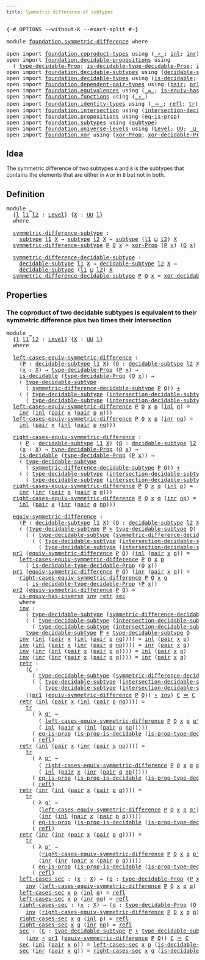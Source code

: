 ```yaml
---
title: Symmetric difference of subtypes
---
```


<pre class="Agda"><a id="58" class="Symbol">{-#</a> <a id="62" class="Keyword">OPTIONS</a> <a id="70" class="Pragma">--without-K</a> <a id="82" class="Pragma">--exact-split</a> <a id="96" class="Symbol">#-}</a>

<a id="101" class="Keyword">module</a> <a id="108" href="foundation.symmetric-difference.html" class="Module">foundation.symmetric-difference</a> <a id="140" class="Keyword">where</a>

<a id="147" class="Keyword">open</a> <a id="152" class="Keyword">import</a> <a id="159" href="foundation.coproduct-types.html" class="Module">foundation.coproduct-types</a> <a id="186" class="Keyword">using</a> <a id="192" class="Symbol">(</a><a id="193" href="foundation.coproduct-types.html#1182" class="Datatype Operator">_+_</a><a id="196" class="Symbol">;</a> <a id="198" href="foundation.coproduct-types.html#1250" class="InductiveConstructor">inl</a><a id="201" class="Symbol">;</a> <a id="203" href="foundation.coproduct-types.html#1268" class="InductiveConstructor">inr</a><a id="206" class="Symbol">)</a>
<a id="208" class="Keyword">open</a> <a id="213" class="Keyword">import</a> <a id="220" href="foundation.decidable-propositions.html" class="Module">foundation.decidable-propositions</a> <a id="254" class="Keyword">using</a>
  <a id="262" class="Symbol">(</a> <a id="264" href="foundation-core.decidable-propositions.html#872" class="Function">type-decidable-Prop</a><a id="283" class="Symbol">;</a> <a id="285" href="foundation-core.decidable-propositions.html#1102" class="Function">is-decidable-type-decidable-Prop</a><a id="317" class="Symbol">;</a> <a id="319" href="foundation-core.decidable-propositions.html#969" class="Function">is-prop-type-decidable-Prop</a><a id="346" class="Symbol">)</a>
<a id="348" class="Keyword">open</a> <a id="353" class="Keyword">import</a> <a id="360" href="foundation.decidable-subtypes.html" class="Module">foundation.decidable-subtypes</a> <a id="390" class="Keyword">using</a> <a id="396" class="Symbol">(</a><a id="397" href="foundation.decidable-subtypes.html#1803" class="Function">decidable-subtype</a><a id="414" class="Symbol">;</a> <a id="416" href="foundation.decidable-subtypes.html#2791" class="Function">type-decidable-subtype</a><a id="438" class="Symbol">)</a>
<a id="440" class="Keyword">open</a> <a id="445" class="Keyword">import</a> <a id="452" href="foundation.decidable-types.html" class="Module">foundation.decidable-types</a> <a id="479" class="Keyword">using</a> <a id="485" class="Symbol">(</a><a id="486" href="foundation.decidable-types.html#1915" class="Function">is-decidable</a><a id="498" class="Symbol">;</a> <a id="500" href="foundation.decidable-types.html#7642" class="Function">is-prop-is-decidable</a><a id="520" class="Symbol">)</a>
<a id="522" class="Keyword">open</a> <a id="527" class="Keyword">import</a> <a id="534" href="foundation.dependent-pair-types.html" class="Module">foundation.dependent-pair-types</a> <a id="566" class="Keyword">using</a> <a id="572" class="Symbol">(</a><a id="573" href="foundation-core.dependent-pair-types.html#588" class="InductiveConstructor">pair</a><a id="577" class="Symbol">;</a> <a id="579" href="foundation-core.dependent-pair-types.html#605" class="Field">pr1</a><a id="582" class="Symbol">;</a> <a id="584" href="foundation-core.dependent-pair-types.html#617" class="Field">pr2</a><a id="587" class="Symbol">)</a>
<a id="589" class="Keyword">open</a> <a id="594" class="Keyword">import</a> <a id="601" href="foundation.equivalences.html" class="Module">foundation.equivalences</a> <a id="625" class="Keyword">using</a> <a id="631" class="Symbol">(</a><a id="632" href="foundation-core.equivalences.html#1621" class="Function Operator">_≃_</a><a id="635" class="Symbol">;</a> <a id="637" href="foundation-core.equivalences.html#3013" class="Function">is-equiv-has-inverse</a><a id="657" class="Symbol">)</a>
<a id="659" class="Keyword">open</a> <a id="664" class="Keyword">import</a> <a id="671" href="foundation.functions.html" class="Module">foundation.functions</a> <a id="692" class="Keyword">using</a> <a id="698" class="Symbol">(</a><a id="699" href="foundation-core.functions.html#420" class="Function Operator">_∘_</a><a id="702" class="Symbol">)</a>
<a id="704" class="Keyword">open</a> <a id="709" class="Keyword">import</a> <a id="716" href="foundation.identity-types.html" class="Module">foundation.identity-types</a> <a id="742" class="Keyword">using</a> <a id="748" class="Symbol">(</a><a id="749" href="foundation-core.identity-types.html#1865" class="Function Operator">_＝_</a><a id="752" class="Symbol">;</a> <a id="754" href="foundation-core.identity-types.html#1820" class="InductiveConstructor">refl</a><a id="758" class="Symbol">;</a> <a id="760" href="foundation-core.identity-types.html#5702" class="Function">tr</a><a id="762" class="Symbol">)</a>
<a id="764" class="Keyword">open</a> <a id="769" class="Keyword">import</a> <a id="776" href="foundation.intersection.html" class="Module">foundation.intersection</a> <a id="800" class="Keyword">using</a> <a id="806" class="Symbol">(</a><a id="807" href="foundation.intersection.html#954" class="Function">intersection-decidable-subtype</a><a id="837" class="Symbol">)</a>
<a id="839" class="Keyword">open</a> <a id="844" class="Keyword">import</a> <a id="851" href="foundation.propositions.html" class="Module">foundation.propositions</a> <a id="875" class="Keyword">using</a> <a id="881" class="Symbol">(</a><a id="882" href="foundation-core.propositions.html#2719" class="Function">eq-is-prop</a><a id="892" class="Symbol">)</a>
<a id="894" class="Keyword">open</a> <a id="899" class="Keyword">import</a> <a id="906" href="foundation.subtypes.html" class="Module">foundation.subtypes</a> <a id="926" class="Keyword">using</a> <a id="932" class="Symbol">(</a><a id="933" href="foundation-core.subtypes.html#2265" class="Function">subtype</a><a id="940" class="Symbol">)</a>
<a id="942" class="Keyword">open</a> <a id="947" class="Keyword">import</a> <a id="954" href="foundation.universe-levels.html" class="Module">foundation.universe-levels</a> <a id="981" class="Keyword">using</a> <a id="987" class="Symbol">(</a><a id="988" href="Agda.Primitive.html#597" class="Postulate">Level</a><a id="993" class="Symbol">;</a> <a id="995" href="foundation-core.universe-levels.html#235" class="Primitive">UU</a><a id="997" class="Symbol">;</a> <a id="999" href="Agda.Primitive.html#810" class="Primitive Operator">_⊔_</a><a id="1002" class="Symbol">)</a>
<a id="1004" class="Keyword">open</a> <a id="1009" class="Keyword">import</a> <a id="1016" href="foundation.xor.html" class="Module">foundation.xor</a> <a id="1031" class="Keyword">using</a> <a id="1037" class="Symbol">(</a><a id="1038" href="foundation.xor.html#3352" class="Function">xor-Prop</a><a id="1046" class="Symbol">;</a> <a id="1048" href="foundation.xor.html#12478" class="Function">xor-decidable-Prop</a><a id="1066" class="Symbol">)</a>
</pre>
## Idea

The symmetric difference of two subtypes `A` and `B` is the subtypes that contains the elements that are either in `A` or in `B` but not in both.

## Definition

<pre class="Agda"><a id="1252" class="Keyword">module</a> <a id="1259" href="foundation.symmetric-difference.html#1259" class="Module">_</a>
  <a id="1263" class="Symbol">{</a><a id="1264" href="foundation.symmetric-difference.html#1264" class="Bound">l</a> <a id="1266" href="foundation.symmetric-difference.html#1266" class="Bound">l1</a> <a id="1269" href="foundation.symmetric-difference.html#1269" class="Bound">l2</a> <a id="1272" class="Symbol">:</a> <a id="1274" href="Agda.Primitive.html#597" class="Postulate">Level</a><a id="1279" class="Symbol">}</a> <a id="1281" class="Symbol">{</a><a id="1282" href="foundation.symmetric-difference.html#1282" class="Bound">X</a> <a id="1284" class="Symbol">:</a> <a id="1286" href="foundation-core.universe-levels.html#235" class="Primitive">UU</a> <a id="1289" href="foundation.symmetric-difference.html#1264" class="Bound">l</a><a id="1290" class="Symbol">}</a>
  <a id="1294" class="Keyword">where</a>

  <a id="1303" href="foundation.symmetric-difference.html#1303" class="Function">symmetric-difference-subtype</a> <a id="1332" class="Symbol">:</a>
    <a id="1338" href="foundation-core.subtypes.html#2265" class="Function">subtype</a> <a id="1346" href="foundation.symmetric-difference.html#1266" class="Bound">l1</a> <a id="1349" href="foundation.symmetric-difference.html#1282" class="Bound">X</a> <a id="1351" class="Symbol">→</a> <a id="1353" href="foundation-core.subtypes.html#2265" class="Function">subtype</a> <a id="1361" href="foundation.symmetric-difference.html#1269" class="Bound">l2</a> <a id="1364" href="foundation.symmetric-difference.html#1282" class="Bound">X</a> <a id="1366" class="Symbol">→</a> <a id="1368" href="foundation-core.subtypes.html#2265" class="Function">subtype</a> <a id="1376" class="Symbol">(</a><a id="1377" href="foundation.symmetric-difference.html#1266" class="Bound">l1</a> <a id="1380" href="Agda.Primitive.html#810" class="Primitive Operator">⊔</a> <a id="1382" href="foundation.symmetric-difference.html#1269" class="Bound">l2</a><a id="1384" class="Symbol">)</a> <a id="1386" href="foundation.symmetric-difference.html#1282" class="Bound">X</a>
  <a id="1390" href="foundation.symmetric-difference.html#1303" class="Function">symmetric-difference-subtype</a> <a id="1419" href="foundation.symmetric-difference.html#1419" class="Bound">P</a> <a id="1421" href="foundation.symmetric-difference.html#1421" class="Bound">Q</a> <a id="1423" href="foundation.symmetric-difference.html#1423" class="Bound">x</a> <a id="1425" class="Symbol">=</a> <a id="1427" href="foundation.xor.html#3352" class="Function">xor-Prop</a> <a id="1436" class="Symbol">(</a><a id="1437" href="foundation.symmetric-difference.html#1419" class="Bound">P</a> <a id="1439" href="foundation.symmetric-difference.html#1423" class="Bound">x</a><a id="1440" class="Symbol">)</a> <a id="1442" class="Symbol">(</a><a id="1443" href="foundation.symmetric-difference.html#1421" class="Bound">Q</a> <a id="1445" href="foundation.symmetric-difference.html#1423" class="Bound">x</a><a id="1446" class="Symbol">)</a>

  <a id="1451" href="foundation.symmetric-difference.html#1451" class="Function">symmetric-difference-decidable-subtype</a> <a id="1490" class="Symbol">:</a>
    <a id="1496" href="foundation.decidable-subtypes.html#1803" class="Function">decidable-subtype</a> <a id="1514" href="foundation.symmetric-difference.html#1266" class="Bound">l1</a> <a id="1517" href="foundation.symmetric-difference.html#1282" class="Bound">X</a> <a id="1519" class="Symbol">→</a> <a id="1521" href="foundation.decidable-subtypes.html#1803" class="Function">decidable-subtype</a> <a id="1539" href="foundation.symmetric-difference.html#1269" class="Bound">l2</a> <a id="1542" href="foundation.symmetric-difference.html#1282" class="Bound">X</a> <a id="1544" class="Symbol">→</a>
    <a id="1550" href="foundation.decidable-subtypes.html#1803" class="Function">decidable-subtype</a> <a id="1568" class="Symbol">(</a><a id="1569" href="foundation.symmetric-difference.html#1266" class="Bound">l1</a> <a id="1572" href="Agda.Primitive.html#810" class="Primitive Operator">⊔</a> <a id="1574" href="foundation.symmetric-difference.html#1269" class="Bound">l2</a><a id="1576" class="Symbol">)</a> <a id="1578" href="foundation.symmetric-difference.html#1282" class="Bound">X</a>
  <a id="1582" href="foundation.symmetric-difference.html#1451" class="Function">symmetric-difference-decidable-subtype</a> <a id="1621" href="foundation.symmetric-difference.html#1621" class="Bound">P</a> <a id="1623" href="foundation.symmetric-difference.html#1623" class="Bound">Q</a> <a id="1625" href="foundation.symmetric-difference.html#1625" class="Bound">x</a> <a id="1627" class="Symbol">=</a> <a id="1629" href="foundation.xor.html#12478" class="Function">xor-decidable-Prop</a> <a id="1648" class="Symbol">(</a><a id="1649" href="foundation.symmetric-difference.html#1621" class="Bound">P</a> <a id="1651" href="foundation.symmetric-difference.html#1625" class="Bound">x</a><a id="1652" class="Symbol">)</a> <a id="1654" class="Symbol">(</a><a id="1655" href="foundation.symmetric-difference.html#1623" class="Bound">Q</a> <a id="1657" href="foundation.symmetric-difference.html#1625" class="Bound">x</a><a id="1658" class="Symbol">)</a>
</pre>
## Properties

### The coproduct of two decidable subtypes is equivalent to their symmetric difference plus two times their intersection

<pre class="Agda"><a id="1807" class="Keyword">module</a> <a id="1814" href="foundation.symmetric-difference.html#1814" class="Module">_</a>
  <a id="1818" class="Symbol">{</a><a id="1819" href="foundation.symmetric-difference.html#1819" class="Bound">l</a> <a id="1821" href="foundation.symmetric-difference.html#1821" class="Bound">l1</a> <a id="1824" href="foundation.symmetric-difference.html#1824" class="Bound">l2</a> <a id="1827" class="Symbol">:</a> <a id="1829" href="Agda.Primitive.html#597" class="Postulate">Level</a><a id="1834" class="Symbol">}</a> <a id="1836" class="Symbol">{</a><a id="1837" href="foundation.symmetric-difference.html#1837" class="Bound">X</a> <a id="1839" class="Symbol">:</a> <a id="1841" href="foundation-core.universe-levels.html#235" class="Primitive">UU</a> <a id="1844" href="foundation.symmetric-difference.html#1819" class="Bound">l</a><a id="1845" class="Symbol">}</a>
  <a id="1849" class="Keyword">where</a>

  <a id="1858" href="foundation.symmetric-difference.html#1858" class="Function">left-cases-equiv-symmetric-difference</a> <a id="1896" class="Symbol">:</a>
    <a id="1902" class="Symbol">(</a><a id="1903" href="foundation.symmetric-difference.html#1903" class="Bound">P</a> <a id="1905" class="Symbol">:</a> <a id="1907" href="foundation.decidable-subtypes.html#1803" class="Function">decidable-subtype</a> <a id="1925" href="foundation.symmetric-difference.html#1821" class="Bound">l1</a> <a id="1928" href="foundation.symmetric-difference.html#1837" class="Bound">X</a><a id="1929" class="Symbol">)</a> <a id="1931" class="Symbol">(</a><a id="1932" href="foundation.symmetric-difference.html#1932" class="Bound">Q</a> <a id="1934" class="Symbol">:</a> <a id="1936" href="foundation.decidable-subtypes.html#1803" class="Function">decidable-subtype</a> <a id="1954" href="foundation.symmetric-difference.html#1824" class="Bound">l2</a> <a id="1957" href="foundation.symmetric-difference.html#1837" class="Bound">X</a><a id="1958" class="Symbol">)</a> <a id="1960" class="Symbol">→</a>
    <a id="1966" class="Symbol">(</a><a id="1967" href="foundation.symmetric-difference.html#1967" class="Bound">x</a> <a id="1969" class="Symbol">:</a> <a id="1971" href="foundation.symmetric-difference.html#1837" class="Bound">X</a><a id="1972" class="Symbol">)</a> <a id="1974" class="Symbol">→</a> <a id="1976" href="foundation-core.decidable-propositions.html#872" class="Function">type-decidable-Prop</a> <a id="1996" class="Symbol">(</a><a id="1997" href="foundation.symmetric-difference.html#1903" class="Bound">P</a> <a id="1999" href="foundation.symmetric-difference.html#1967" class="Bound">x</a><a id="2000" class="Symbol">)</a> <a id="2002" class="Symbol">→</a>
    <a id="2008" href="foundation.decidable-types.html#1915" class="Function">is-decidable</a> <a id="2021" class="Symbol">(</a><a id="2022" href="foundation-core.decidable-propositions.html#872" class="Function">type-decidable-Prop</a> <a id="2042" class="Symbol">(</a><a id="2043" href="foundation.symmetric-difference.html#1932" class="Bound">Q</a> <a id="2045" href="foundation.symmetric-difference.html#1967" class="Bound">x</a><a id="2046" class="Symbol">))</a> <a id="2049" class="Symbol">→</a>
    <a id="2055" class="Symbol">(</a> <a id="2057" href="foundation.decidable-subtypes.html#2791" class="Function">type-decidable-subtype</a>
      <a id="2086" class="Symbol">(</a> <a id="2088" href="foundation.symmetric-difference.html#1451" class="Function">symmetric-difference-decidable-subtype</a> <a id="2127" href="foundation.symmetric-difference.html#1903" class="Bound">P</a> <a id="2129" href="foundation.symmetric-difference.html#1932" class="Bound">Q</a><a id="2130" class="Symbol">))</a> <a id="2133" href="foundation.coproduct-types.html#1182" class="Datatype Operator">+</a>
    <a id="2139" class="Symbol">(</a> <a id="2141" class="Symbol">(</a> <a id="2143" href="foundation.decidable-subtypes.html#2791" class="Function">type-decidable-subtype</a> <a id="2166" class="Symbol">(</a><a id="2167" href="foundation.intersection.html#954" class="Function">intersection-decidable-subtype</a> <a id="2198" href="foundation.symmetric-difference.html#1903" class="Bound">P</a> <a id="2200" href="foundation.symmetric-difference.html#1932" class="Bound">Q</a><a id="2201" class="Symbol">))</a> <a id="2204" href="foundation.coproduct-types.html#1182" class="Datatype Operator">+</a>
      <a id="2212" class="Symbol">(</a> <a id="2214" href="foundation.decidable-subtypes.html#2791" class="Function">type-decidable-subtype</a> <a id="2237" class="Symbol">(</a><a id="2238" href="foundation.intersection.html#954" class="Function">intersection-decidable-subtype</a> <a id="2269" href="foundation.symmetric-difference.html#1903" class="Bound">P</a> <a id="2271" href="foundation.symmetric-difference.html#1932" class="Bound">Q</a><a id="2272" class="Symbol">)))</a>
  <a id="2278" href="foundation.symmetric-difference.html#1858" class="Function">left-cases-equiv-symmetric-difference</a> <a id="2316" href="foundation.symmetric-difference.html#2316" class="Bound">P</a> <a id="2318" href="foundation.symmetric-difference.html#2318" class="Bound">Q</a> <a id="2320" href="foundation.symmetric-difference.html#2320" class="Bound">x</a> <a id="2322" href="foundation.symmetric-difference.html#2322" class="Bound">p</a> <a id="2324" class="Symbol">(</a><a id="2325" href="foundation.coproduct-types.html#1250" class="InductiveConstructor">inl</a> <a id="2329" href="foundation.symmetric-difference.html#2329" class="Bound">q</a><a id="2330" class="Symbol">)</a> <a id="2332" class="Symbol">=</a> 
    <a id="2339" href="foundation.coproduct-types.html#1268" class="InductiveConstructor">inr</a> <a id="2343" class="Symbol">(</a><a id="2344" href="foundation.coproduct-types.html#1250" class="InductiveConstructor">inl</a> <a id="2348" class="Symbol">(</a><a id="2349" href="foundation-core.dependent-pair-types.html#588" class="InductiveConstructor">pair</a> <a id="2354" href="foundation.symmetric-difference.html#2320" class="Bound">x</a> <a id="2356" class="Symbol">(</a><a id="2357" href="foundation-core.dependent-pair-types.html#588" class="InductiveConstructor">pair</a> <a id="2362" href="foundation.symmetric-difference.html#2322" class="Bound">p</a> <a id="2364" href="foundation.symmetric-difference.html#2329" class="Bound">q</a><a id="2365" class="Symbol">)))</a>
  <a id="2371" href="foundation.symmetric-difference.html#1858" class="Function">left-cases-equiv-symmetric-difference</a> <a id="2409" href="foundation.symmetric-difference.html#2409" class="Bound">P</a> <a id="2411" href="foundation.symmetric-difference.html#2411" class="Bound">Q</a> <a id="2413" href="foundation.symmetric-difference.html#2413" class="Bound">x</a> <a id="2415" href="foundation.symmetric-difference.html#2415" class="Bound">p</a> <a id="2417" class="Symbol">(</a><a id="2418" href="foundation.coproduct-types.html#1268" class="InductiveConstructor">inr</a> <a id="2422" href="foundation.symmetric-difference.html#2422" class="Bound">nq</a><a id="2424" class="Symbol">)</a> <a id="2426" class="Symbol">=</a>
    <a id="2432" href="foundation.coproduct-types.html#1250" class="InductiveConstructor">inl</a> <a id="2436" class="Symbol">(</a><a id="2437" href="foundation-core.dependent-pair-types.html#588" class="InductiveConstructor">pair</a> <a id="2442" href="foundation.symmetric-difference.html#2413" class="Bound">x</a> <a id="2444" class="Symbol">(</a><a id="2445" href="foundation.coproduct-types.html#1250" class="InductiveConstructor">inl</a> <a id="2449" class="Symbol">(</a><a id="2450" href="foundation-core.dependent-pair-types.html#588" class="InductiveConstructor">pair</a> <a id="2455" href="foundation.symmetric-difference.html#2415" class="Bound">p</a> <a id="2457" href="foundation.symmetric-difference.html#2422" class="Bound">nq</a><a id="2459" class="Symbol">)))</a>

  <a id="2466" href="foundation.symmetric-difference.html#2466" class="Function">right-cases-equiv-symmetric-difference</a> <a id="2505" class="Symbol">:</a>
    <a id="2511" class="Symbol">(</a> <a id="2513" href="foundation.symmetric-difference.html#2513" class="Bound">P</a> <a id="2515" class="Symbol">:</a> <a id="2517" href="foundation.decidable-subtypes.html#1803" class="Function">decidable-subtype</a> <a id="2535" href="foundation.symmetric-difference.html#1821" class="Bound">l1</a> <a id="2538" href="foundation.symmetric-difference.html#1837" class="Bound">X</a><a id="2539" class="Symbol">)</a> <a id="2541" class="Symbol">(</a><a id="2542" href="foundation.symmetric-difference.html#2542" class="Bound">Q</a> <a id="2544" class="Symbol">:</a> <a id="2546" href="foundation.decidable-subtypes.html#1803" class="Function">decidable-subtype</a> <a id="2564" href="foundation.symmetric-difference.html#1824" class="Bound">l2</a> <a id="2567" href="foundation.symmetric-difference.html#1837" class="Bound">X</a><a id="2568" class="Symbol">)</a> <a id="2570" class="Symbol">→</a>
    <a id="2576" class="Symbol">(</a><a id="2577" href="foundation.symmetric-difference.html#2577" class="Bound">x</a> <a id="2579" class="Symbol">:</a> <a id="2581" href="foundation.symmetric-difference.html#1837" class="Bound">X</a><a id="2582" class="Symbol">)</a> <a id="2584" class="Symbol">→</a> <a id="2586" href="foundation-core.decidable-propositions.html#872" class="Function">type-decidable-Prop</a> <a id="2606" class="Symbol">(</a><a id="2607" href="foundation.symmetric-difference.html#2542" class="Bound">Q</a> <a id="2609" href="foundation.symmetric-difference.html#2577" class="Bound">x</a><a id="2610" class="Symbol">)</a> <a id="2612" class="Symbol">→</a>
    <a id="2618" href="foundation.decidable-types.html#1915" class="Function">is-decidable</a> <a id="2631" class="Symbol">(</a><a id="2632" href="foundation-core.decidable-propositions.html#872" class="Function">type-decidable-Prop</a> <a id="2652" class="Symbol">(</a><a id="2653" href="foundation.symmetric-difference.html#2513" class="Bound">P</a> <a id="2655" href="foundation.symmetric-difference.html#2577" class="Bound">x</a><a id="2656" class="Symbol">))</a> <a id="2659" class="Symbol">→</a>
    <a id="2665" class="Symbol">(</a> <a id="2667" href="foundation.decidable-subtypes.html#2791" class="Function">type-decidable-subtype</a>
      <a id="2696" class="Symbol">(</a> <a id="2698" href="foundation.symmetric-difference.html#1451" class="Function">symmetric-difference-decidable-subtype</a> <a id="2737" href="foundation.symmetric-difference.html#2513" class="Bound">P</a> <a id="2739" href="foundation.symmetric-difference.html#2542" class="Bound">Q</a><a id="2740" class="Symbol">))</a> <a id="2743" href="foundation.coproduct-types.html#1182" class="Datatype Operator">+</a>
    <a id="2749" class="Symbol">(</a> <a id="2751" class="Symbol">(</a> <a id="2753" href="foundation.decidable-subtypes.html#2791" class="Function">type-decidable-subtype</a> <a id="2776" class="Symbol">(</a><a id="2777" href="foundation.intersection.html#954" class="Function">intersection-decidable-subtype</a> <a id="2808" href="foundation.symmetric-difference.html#2513" class="Bound">P</a> <a id="2810" href="foundation.symmetric-difference.html#2542" class="Bound">Q</a><a id="2811" class="Symbol">))</a> <a id="2814" href="foundation.coproduct-types.html#1182" class="Datatype Operator">+</a>
      <a id="2822" class="Symbol">(</a> <a id="2824" href="foundation.decidable-subtypes.html#2791" class="Function">type-decidable-subtype</a> <a id="2847" class="Symbol">(</a><a id="2848" href="foundation.intersection.html#954" class="Function">intersection-decidable-subtype</a> <a id="2879" href="foundation.symmetric-difference.html#2513" class="Bound">P</a> <a id="2881" href="foundation.symmetric-difference.html#2542" class="Bound">Q</a><a id="2882" class="Symbol">)))</a>
  <a id="2888" href="foundation.symmetric-difference.html#2466" class="Function">right-cases-equiv-symmetric-difference</a> <a id="2927" href="foundation.symmetric-difference.html#2927" class="Bound">P</a> <a id="2929" href="foundation.symmetric-difference.html#2929" class="Bound">Q</a> <a id="2931" href="foundation.symmetric-difference.html#2931" class="Bound">x</a> <a id="2933" href="foundation.symmetric-difference.html#2933" class="Bound">q</a> <a id="2935" class="Symbol">(</a><a id="2936" href="foundation.coproduct-types.html#1250" class="InductiveConstructor">inl</a> <a id="2940" href="foundation.symmetric-difference.html#2940" class="Bound">p</a><a id="2941" class="Symbol">)</a> <a id="2943" class="Symbol">=</a> 
    <a id="2950" href="foundation.coproduct-types.html#1268" class="InductiveConstructor">inr</a> <a id="2954" class="Symbol">(</a><a id="2955" href="foundation.coproduct-types.html#1268" class="InductiveConstructor">inr</a> <a id="2959" class="Symbol">(</a><a id="2960" href="foundation-core.dependent-pair-types.html#588" class="InductiveConstructor">pair</a> <a id="2965" href="foundation.symmetric-difference.html#2931" class="Bound">x</a> <a id="2967" class="Symbol">(</a><a id="2968" href="foundation-core.dependent-pair-types.html#588" class="InductiveConstructor">pair</a> <a id="2973" href="foundation.symmetric-difference.html#2940" class="Bound">p</a> <a id="2975" href="foundation.symmetric-difference.html#2933" class="Bound">q</a><a id="2976" class="Symbol">)))</a>
  <a id="2982" href="foundation.symmetric-difference.html#2466" class="Function">right-cases-equiv-symmetric-difference</a> <a id="3021" href="foundation.symmetric-difference.html#3021" class="Bound">P</a> <a id="3023" href="foundation.symmetric-difference.html#3023" class="Bound">Q</a> <a id="3025" href="foundation.symmetric-difference.html#3025" class="Bound">x</a> <a id="3027" href="foundation.symmetric-difference.html#3027" class="Bound">q</a> <a id="3029" class="Symbol">(</a><a id="3030" href="foundation.coproduct-types.html#1268" class="InductiveConstructor">inr</a> <a id="3034" href="foundation.symmetric-difference.html#3034" class="Bound">np</a><a id="3036" class="Symbol">)</a> <a id="3038" class="Symbol">=</a>
    <a id="3044" href="foundation.coproduct-types.html#1250" class="InductiveConstructor">inl</a> <a id="3048" class="Symbol">(</a><a id="3049" href="foundation-core.dependent-pair-types.html#588" class="InductiveConstructor">pair</a> <a id="3054" href="foundation.symmetric-difference.html#3025" class="Bound">x</a> <a id="3056" class="Symbol">(</a><a id="3057" href="foundation.coproduct-types.html#1268" class="InductiveConstructor">inr</a> <a id="3061" class="Symbol">(</a><a id="3062" href="foundation-core.dependent-pair-types.html#588" class="InductiveConstructor">pair</a> <a id="3067" href="foundation.symmetric-difference.html#3027" class="Bound">q</a> <a id="3069" href="foundation.symmetric-difference.html#3034" class="Bound">np</a><a id="3071" class="Symbol">)))</a>

  <a id="3078" href="foundation.symmetric-difference.html#3078" class="Function">equiv-symmetric-difference</a> <a id="3105" class="Symbol">:</a>
    <a id="3111" class="Symbol">(</a><a id="3112" href="foundation.symmetric-difference.html#3112" class="Bound">P</a> <a id="3114" class="Symbol">:</a> <a id="3116" href="foundation.decidable-subtypes.html#1803" class="Function">decidable-subtype</a> <a id="3134" href="foundation.symmetric-difference.html#1821" class="Bound">l1</a> <a id="3137" href="foundation.symmetric-difference.html#1837" class="Bound">X</a><a id="3138" class="Symbol">)</a> <a id="3140" class="Symbol">(</a><a id="3141" href="foundation.symmetric-difference.html#3141" class="Bound">Q</a> <a id="3143" class="Symbol">:</a> <a id="3145" href="foundation.decidable-subtypes.html#1803" class="Function">decidable-subtype</a> <a id="3163" href="foundation.symmetric-difference.html#1824" class="Bound">l2</a> <a id="3166" href="foundation.symmetric-difference.html#1837" class="Bound">X</a><a id="3167" class="Symbol">)</a> <a id="3169" class="Symbol">→</a>
    <a id="3175" class="Symbol">(</a> <a id="3177" class="Symbol">(</a><a id="3178" href="foundation.decidable-subtypes.html#2791" class="Function">type-decidable-subtype</a> <a id="3201" href="foundation.symmetric-difference.html#3112" class="Bound">P</a> <a id="3203" href="foundation.coproduct-types.html#1182" class="Datatype Operator">+</a> <a id="3205" href="foundation.decidable-subtypes.html#2791" class="Function">type-decidable-subtype</a> <a id="3228" href="foundation.symmetric-difference.html#3141" class="Bound">Q</a><a id="3229" class="Symbol">)</a> <a id="3231" href="foundation-core.equivalences.html#1621" class="Function Operator">≃</a>
      <a id="3239" class="Symbol">(</a> <a id="3241" class="Symbol">(</a> <a id="3243" href="foundation.decidable-subtypes.html#2791" class="Function">type-decidable-subtype</a> <a id="3266" class="Symbol">(</a><a id="3267" href="foundation.symmetric-difference.html#1451" class="Function">symmetric-difference-decidable-subtype</a> <a id="3306" href="foundation.symmetric-difference.html#3112" class="Bound">P</a> <a id="3308" href="foundation.symmetric-difference.html#3141" class="Bound">Q</a><a id="3309" class="Symbol">))</a> <a id="3312" href="foundation.coproduct-types.html#1182" class="Datatype Operator">+</a>
        <a id="3322" class="Symbol">(</a> <a id="3324" class="Symbol">(</a> <a id="3326" href="foundation.decidable-subtypes.html#2791" class="Function">type-decidable-subtype</a> <a id="3349" class="Symbol">(</a><a id="3350" href="foundation.intersection.html#954" class="Function">intersection-decidable-subtype</a> <a id="3381" href="foundation.symmetric-difference.html#3112" class="Bound">P</a> <a id="3383" href="foundation.symmetric-difference.html#3141" class="Bound">Q</a><a id="3384" class="Symbol">))</a> <a id="3387" href="foundation.coproduct-types.html#1182" class="Datatype Operator">+</a>
          <a id="3399" class="Symbol">(</a> <a id="3401" href="foundation.decidable-subtypes.html#2791" class="Function">type-decidable-subtype</a> <a id="3424" class="Symbol">(</a><a id="3425" href="foundation.intersection.html#954" class="Function">intersection-decidable-subtype</a> <a id="3456" href="foundation.symmetric-difference.html#3112" class="Bound">P</a> <a id="3458" href="foundation.symmetric-difference.html#3141" class="Bound">Q</a><a id="3459" class="Symbol">)))))</a>
  <a id="3467" href="foundation-core.dependent-pair-types.html#605" class="Field">pr1</a> <a id="3471" class="Symbol">(</a><a id="3472" href="foundation.symmetric-difference.html#3078" class="Function">equiv-symmetric-difference</a> <a id="3499" href="foundation.symmetric-difference.html#3499" class="Bound">P</a> <a id="3501" href="foundation.symmetric-difference.html#3501" class="Bound">Q</a><a id="3502" class="Symbol">)</a> <a id="3504" class="Symbol">(</a><a id="3505" href="foundation.coproduct-types.html#1250" class="InductiveConstructor">inl</a> <a id="3509" class="Symbol">(</a><a id="3510" href="foundation-core.dependent-pair-types.html#588" class="InductiveConstructor">pair</a> <a id="3515" href="foundation.symmetric-difference.html#3515" class="Bound">x</a> <a id="3517" href="foundation.symmetric-difference.html#3517" class="Bound">p</a><a id="3518" class="Symbol">))</a> <a id="3521" class="Symbol">=</a>
    <a id="3527" href="foundation.symmetric-difference.html#1858" class="Function">left-cases-equiv-symmetric-difference</a> <a id="3565" href="foundation.symmetric-difference.html#3499" class="Bound">P</a> <a id="3567" href="foundation.symmetric-difference.html#3501" class="Bound">Q</a> <a id="3569" href="foundation.symmetric-difference.html#3515" class="Bound">x</a> <a id="3571" href="foundation.symmetric-difference.html#3517" class="Bound">p</a>
      <a id="3579" class="Symbol">(</a> <a id="3581" href="foundation-core.decidable-propositions.html#1102" class="Function">is-decidable-type-decidable-Prop</a> <a id="3614" class="Symbol">(</a><a id="3615" href="foundation.symmetric-difference.html#3501" class="Bound">Q</a> <a id="3617" href="foundation.symmetric-difference.html#3515" class="Bound">x</a><a id="3618" class="Symbol">))</a>
  <a id="3623" href="foundation-core.dependent-pair-types.html#605" class="Field">pr1</a> <a id="3627" class="Symbol">(</a><a id="3628" href="foundation.symmetric-difference.html#3078" class="Function">equiv-symmetric-difference</a> <a id="3655" href="foundation.symmetric-difference.html#3655" class="Bound">P</a> <a id="3657" href="foundation.symmetric-difference.html#3657" class="Bound">Q</a><a id="3658" class="Symbol">)</a> <a id="3660" class="Symbol">(</a><a id="3661" href="foundation.coproduct-types.html#1268" class="InductiveConstructor">inr</a> <a id="3665" class="Symbol">(</a><a id="3666" href="foundation-core.dependent-pair-types.html#588" class="InductiveConstructor">pair</a> <a id="3671" href="foundation.symmetric-difference.html#3671" class="Bound">x</a> <a id="3673" href="foundation.symmetric-difference.html#3673" class="Bound">q</a><a id="3674" class="Symbol">))</a> <a id="3677" class="Symbol">=</a>
    <a id="3683" href="foundation.symmetric-difference.html#2466" class="Function">right-cases-equiv-symmetric-difference</a> <a id="3722" href="foundation.symmetric-difference.html#3655" class="Bound">P</a> <a id="3724" href="foundation.symmetric-difference.html#3657" class="Bound">Q</a> <a id="3726" href="foundation.symmetric-difference.html#3671" class="Bound">x</a> <a id="3728" href="foundation.symmetric-difference.html#3673" class="Bound">q</a>
      <a id="3736" class="Symbol">(</a> <a id="3738" href="foundation-core.decidable-propositions.html#1102" class="Function">is-decidable-type-decidable-Prop</a> <a id="3771" class="Symbol">(</a><a id="3772" href="foundation.symmetric-difference.html#3655" class="Bound">P</a> <a id="3774" href="foundation.symmetric-difference.html#3671" class="Bound">x</a><a id="3775" class="Symbol">))</a>
  <a id="3780" href="foundation-core.dependent-pair-types.html#617" class="Field">pr2</a> <a id="3784" class="Symbol">(</a><a id="3785" href="foundation.symmetric-difference.html#3078" class="Function">equiv-symmetric-difference</a> <a id="3812" href="foundation.symmetric-difference.html#3812" class="Bound">P</a> <a id="3814" href="foundation.symmetric-difference.html#3814" class="Bound">Q</a><a id="3815" class="Symbol">)</a> <a id="3817" class="Symbol">=</a>
    <a id="3823" href="foundation-core.equivalences.html#3013" class="Function">is-equiv-has-inverse</a> <a id="3844" href="foundation.symmetric-difference.html#3871" class="Function">inv</a> <a id="3848" href="foundation.symmetric-difference.html#4396" class="Function">retr</a> <a id="3853" href="foundation.symmetric-difference.html#6348" class="Function">sec</a>
    <a id="3861" class="Keyword">where</a>
    <a id="3871" href="foundation.symmetric-difference.html#3871" class="Function">inv</a> <a id="3875" class="Symbol">:</a> 
      <a id="3884" class="Symbol">(</a> <a id="3886" href="foundation.decidable-subtypes.html#2791" class="Function">type-decidable-subtype</a> <a id="3909" class="Symbol">(</a><a id="3910" href="foundation.symmetric-difference.html#1451" class="Function">symmetric-difference-decidable-subtype</a> <a id="3949" href="foundation.symmetric-difference.html#3812" class="Bound">P</a> <a id="3951" href="foundation.symmetric-difference.html#3814" class="Bound">Q</a><a id="3952" class="Symbol">))</a> <a id="3955" href="foundation.coproduct-types.html#1182" class="Datatype Operator">+</a>
      <a id="3963" class="Symbol">(</a> <a id="3965" class="Symbol">(</a> <a id="3967" href="foundation.decidable-subtypes.html#2791" class="Function">type-decidable-subtype</a> <a id="3990" class="Symbol">(</a><a id="3991" href="foundation.intersection.html#954" class="Function">intersection-decidable-subtype</a> <a id="4022" href="foundation.symmetric-difference.html#3812" class="Bound">P</a> <a id="4024" href="foundation.symmetric-difference.html#3814" class="Bound">Q</a><a id="4025" class="Symbol">))</a> <a id="4028" href="foundation.coproduct-types.html#1182" class="Datatype Operator">+</a>
        <a id="4038" class="Symbol">(</a> <a id="4040" href="foundation.decidable-subtypes.html#2791" class="Function">type-decidable-subtype</a> <a id="4063" class="Symbol">(</a><a id="4064" href="foundation.intersection.html#954" class="Function">intersection-decidable-subtype</a> <a id="4095" href="foundation.symmetric-difference.html#3812" class="Bound">P</a> <a id="4097" href="foundation.symmetric-difference.html#3814" class="Bound">Q</a><a id="4098" class="Symbol">)))</a> <a id="4102" class="Symbol">→</a>
      <a id="4110" href="foundation.decidable-subtypes.html#2791" class="Function">type-decidable-subtype</a> <a id="4133" href="foundation.symmetric-difference.html#3812" class="Bound">P</a> <a id="4135" href="foundation.coproduct-types.html#1182" class="Datatype Operator">+</a> <a id="4137" href="foundation.decidable-subtypes.html#2791" class="Function">type-decidable-subtype</a> <a id="4160" href="foundation.symmetric-difference.html#3814" class="Bound">Q</a>
    <a id="4166" href="foundation.symmetric-difference.html#3871" class="Function">inv</a> <a id="4170" class="Symbol">(</a><a id="4171" href="foundation.coproduct-types.html#1250" class="InductiveConstructor">inl</a> <a id="4175" class="Symbol">(</a><a id="4176" href="foundation-core.dependent-pair-types.html#588" class="InductiveConstructor">pair</a> <a id="4181" href="foundation.symmetric-difference.html#4181" class="Bound">x</a> <a id="4183" class="Symbol">(</a><a id="4184" href="foundation.coproduct-types.html#1250" class="InductiveConstructor">inl</a> <a id="4188" class="Symbol">(</a><a id="4189" href="foundation-core.dependent-pair-types.html#588" class="InductiveConstructor">pair</a> <a id="4194" href="foundation.symmetric-difference.html#4194" class="Bound">p</a> <a id="4196" href="foundation.symmetric-difference.html#4196" class="Bound">nq</a><a id="4198" class="Symbol">))))</a> <a id="4203" class="Symbol">=</a> <a id="4205" href="foundation.coproduct-types.html#1250" class="InductiveConstructor">inl</a> <a id="4209" class="Symbol">(</a><a id="4210" href="foundation-core.dependent-pair-types.html#588" class="InductiveConstructor">pair</a> <a id="4215" href="foundation.symmetric-difference.html#4181" class="Bound">x</a> <a id="4217" href="foundation.symmetric-difference.html#4194" class="Bound">p</a><a id="4218" class="Symbol">)</a>
    <a id="4224" href="foundation.symmetric-difference.html#3871" class="Function">inv</a> <a id="4228" class="Symbol">(</a><a id="4229" href="foundation.coproduct-types.html#1250" class="InductiveConstructor">inl</a> <a id="4233" class="Symbol">(</a><a id="4234" href="foundation-core.dependent-pair-types.html#588" class="InductiveConstructor">pair</a> <a id="4239" href="foundation.symmetric-difference.html#4239" class="Bound">x</a> <a id="4241" class="Symbol">(</a><a id="4242" href="foundation.coproduct-types.html#1268" class="InductiveConstructor">inr</a> <a id="4246" class="Symbol">(</a><a id="4247" href="foundation-core.dependent-pair-types.html#588" class="InductiveConstructor">pair</a> <a id="4252" href="foundation.symmetric-difference.html#4252" class="Bound">q</a> <a id="4254" href="foundation.symmetric-difference.html#4254" class="Bound">np</a><a id="4256" class="Symbol">))))</a> <a id="4261" class="Symbol">=</a> <a id="4263" href="foundation.coproduct-types.html#1268" class="InductiveConstructor">inr</a> <a id="4267" class="Symbol">(</a><a id="4268" href="foundation-core.dependent-pair-types.html#588" class="InductiveConstructor">pair</a> <a id="4273" href="foundation.symmetric-difference.html#4239" class="Bound">x</a> <a id="4275" href="foundation.symmetric-difference.html#4252" class="Bound">q</a><a id="4276" class="Symbol">)</a>
    <a id="4282" href="foundation.symmetric-difference.html#3871" class="Function">inv</a> <a id="4286" class="Symbol">(</a><a id="4287" href="foundation.coproduct-types.html#1268" class="InductiveConstructor">inr</a> <a id="4291" class="Symbol">(</a><a id="4292" href="foundation.coproduct-types.html#1250" class="InductiveConstructor">inl</a> <a id="4296" class="Symbol">(</a><a id="4297" href="foundation-core.dependent-pair-types.html#588" class="InductiveConstructor">pair</a> <a id="4302" href="foundation.symmetric-difference.html#4302" class="Bound">x</a> <a id="4304" class="Symbol">(</a><a id="4305" href="foundation-core.dependent-pair-types.html#588" class="InductiveConstructor">pair</a> <a id="4310" href="foundation.symmetric-difference.html#4310" class="Bound">p</a> <a id="4312" href="foundation.symmetric-difference.html#4312" class="Bound">q</a><a id="4313" class="Symbol">))))</a> <a id="4318" class="Symbol">=</a> <a id="4320" href="foundation.coproduct-types.html#1250" class="InductiveConstructor">inl</a> <a id="4324" class="Symbol">(</a><a id="4325" href="foundation-core.dependent-pair-types.html#588" class="InductiveConstructor">pair</a> <a id="4330" href="foundation.symmetric-difference.html#4302" class="Bound">x</a> <a id="4332" href="foundation.symmetric-difference.html#4310" class="Bound">p</a><a id="4333" class="Symbol">)</a>
    <a id="4339" href="foundation.symmetric-difference.html#3871" class="Function">inv</a> <a id="4343" class="Symbol">(</a><a id="4344" href="foundation.coproduct-types.html#1268" class="InductiveConstructor">inr</a> <a id="4348" class="Symbol">(</a><a id="4349" href="foundation.coproduct-types.html#1268" class="InductiveConstructor">inr</a> <a id="4353" class="Symbol">(</a><a id="4354" href="foundation-core.dependent-pair-types.html#588" class="InductiveConstructor">pair</a> <a id="4359" href="foundation.symmetric-difference.html#4359" class="Bound">x</a> <a id="4361" class="Symbol">(</a><a id="4362" href="foundation-core.dependent-pair-types.html#588" class="InductiveConstructor">pair</a> <a id="4367" href="foundation.symmetric-difference.html#4367" class="Bound">p</a> <a id="4369" href="foundation.symmetric-difference.html#4369" class="Bound">q</a><a id="4370" class="Symbol">))))</a> <a id="4375" class="Symbol">=</a> <a id="4377" href="foundation.coproduct-types.html#1268" class="InductiveConstructor">inr</a> <a id="4381" class="Symbol">(</a><a id="4382" href="foundation-core.dependent-pair-types.html#588" class="InductiveConstructor">pair</a> <a id="4387" href="foundation.symmetric-difference.html#4359" class="Bound">x</a> <a id="4389" href="foundation.symmetric-difference.html#4369" class="Bound">q</a><a id="4390" class="Symbol">)</a>
    <a id="4396" href="foundation.symmetric-difference.html#4396" class="Function">retr</a> <a id="4401" class="Symbol">:</a>
      <a id="4409" class="Symbol">(</a><a id="4410" href="foundation.symmetric-difference.html#4410" class="Bound">C</a> <a id="4412" class="Symbol">:</a>
        <a id="4422" class="Symbol">(</a> <a id="4424" href="foundation.decidable-subtypes.html#2791" class="Function">type-decidable-subtype</a> <a id="4447" class="Symbol">(</a><a id="4448" href="foundation.symmetric-difference.html#1451" class="Function">symmetric-difference-decidable-subtype</a> <a id="4487" href="foundation.symmetric-difference.html#3812" class="Bound">P</a> <a id="4489" href="foundation.symmetric-difference.html#3814" class="Bound">Q</a><a id="4490" class="Symbol">))</a> <a id="4493" href="foundation.coproduct-types.html#1182" class="Datatype Operator">+</a>
        <a id="4503" class="Symbol">(</a> <a id="4505" class="Symbol">(</a> <a id="4507" href="foundation.decidable-subtypes.html#2791" class="Function">type-decidable-subtype</a> <a id="4530" class="Symbol">(</a><a id="4531" href="foundation.intersection.html#954" class="Function">intersection-decidable-subtype</a> <a id="4562" href="foundation.symmetric-difference.html#3812" class="Bound">P</a> <a id="4564" href="foundation.symmetric-difference.html#3814" class="Bound">Q</a><a id="4565" class="Symbol">))</a> <a id="4568" href="foundation.coproduct-types.html#1182" class="Datatype Operator">+</a>
          <a id="4580" class="Symbol">(</a> <a id="4582" href="foundation.decidable-subtypes.html#2791" class="Function">type-decidable-subtype</a> <a id="4605" class="Symbol">(</a><a id="4606" href="foundation.intersection.html#954" class="Function">intersection-decidable-subtype</a> <a id="4637" href="foundation.symmetric-difference.html#3812" class="Bound">P</a> <a id="4639" href="foundation.symmetric-difference.html#3814" class="Bound">Q</a><a id="4640" class="Symbol">))))</a> <a id="4645" class="Symbol">→</a>
      <a id="4653" class="Symbol">((</a><a id="4655" href="foundation-core.dependent-pair-types.html#605" class="Field">pr1</a> <a id="4659" class="Symbol">(</a><a id="4660" href="foundation.symmetric-difference.html#3078" class="Function">equiv-symmetric-difference</a> <a id="4687" href="foundation.symmetric-difference.html#3812" class="Bound">P</a> <a id="4689" href="foundation.symmetric-difference.html#3814" class="Bound">Q</a><a id="4690" class="Symbol">))</a> <a id="4693" href="foundation-core.functions.html#420" class="Function Operator">∘</a> <a id="4695" href="foundation.symmetric-difference.html#3871" class="Function">inv</a><a id="4698" class="Symbol">)</a> <a id="4700" href="foundation.symmetric-difference.html#4410" class="Bound">C</a> <a id="4702" href="foundation-core.identity-types.html#1865" class="Function Operator">＝</a> <a id="4704" href="foundation.symmetric-difference.html#4410" class="Bound">C</a>
    <a id="4710" href="foundation.symmetric-difference.html#4396" class="Function">retr</a> <a id="4715" class="Symbol">(</a><a id="4716" href="foundation.coproduct-types.html#1250" class="InductiveConstructor">inl</a> <a id="4720" class="Symbol">(</a><a id="4721" href="foundation-core.dependent-pair-types.html#588" class="InductiveConstructor">pair</a> <a id="4726" href="foundation.symmetric-difference.html#4726" class="Bound">x</a> <a id="4728" class="Symbol">(</a><a id="4729" href="foundation.coproduct-types.html#1250" class="InductiveConstructor">inl</a> <a id="4733" class="Symbol">(</a><a id="4734" href="foundation-core.dependent-pair-types.html#588" class="InductiveConstructor">pair</a> <a id="4739" href="foundation.symmetric-difference.html#4739" class="Bound">p</a> <a id="4741" href="foundation.symmetric-difference.html#4741" class="Bound">nq</a><a id="4743" class="Symbol">))))</a> <a id="4748" class="Symbol">=</a>
      <a id="4756" href="foundation-core.identity-types.html#5702" class="Function">tr</a>
        <a id="4767" class="Symbol">(</a> <a id="4769" class="Symbol">λ</a> <a id="4771" href="foundation.symmetric-difference.html#4771" class="Bound">q&#39;</a> <a id="4774" class="Symbol">→</a>
          <a id="4786" class="Symbol">(</a> <a id="4788" href="foundation.symmetric-difference.html#1858" class="Function">left-cases-equiv-symmetric-difference</a> <a id="4826" href="foundation.symmetric-difference.html#3812" class="Bound">P</a> <a id="4828" href="foundation.symmetric-difference.html#3814" class="Bound">Q</a> <a id="4830" href="foundation.symmetric-difference.html#4726" class="Bound">x</a> <a id="4832" href="foundation.symmetric-difference.html#4739" class="Bound">p</a> <a id="4834" href="foundation.symmetric-difference.html#4771" class="Bound">q&#39;</a><a id="4836" class="Symbol">)</a> <a id="4838" href="foundation-core.identity-types.html#1865" class="Function Operator">＝</a>
          <a id="4850" class="Symbol">(</a> <a id="4852" href="foundation.coproduct-types.html#1250" class="InductiveConstructor">inl</a> <a id="4856" class="Symbol">(</a><a id="4857" href="foundation-core.dependent-pair-types.html#588" class="InductiveConstructor">pair</a> <a id="4862" href="foundation.symmetric-difference.html#4726" class="Bound">x</a> <a id="4864" class="Symbol">(</a><a id="4865" href="foundation.coproduct-types.html#1250" class="InductiveConstructor">inl</a> <a id="4869" class="Symbol">(</a><a id="4870" href="foundation-core.dependent-pair-types.html#588" class="InductiveConstructor">pair</a> <a id="4875" href="foundation.symmetric-difference.html#4739" class="Bound">p</a> <a id="4877" href="foundation.symmetric-difference.html#4741" class="Bound">nq</a><a id="4879" class="Symbol">)))))</a>
        <a id="4893" class="Symbol">(</a> <a id="4895" href="foundation-core.propositions.html#2719" class="Function">eq-is-prop</a> <a id="4906" class="Symbol">(</a><a id="4907" href="foundation.decidable-types.html#7642" class="Function">is-prop-is-decidable</a> <a id="4928" class="Symbol">(</a><a id="4929" href="foundation-core.decidable-propositions.html#969" class="Function">is-prop-type-decidable-Prop</a> <a id="4957" class="Symbol">(</a><a id="4958" href="foundation.symmetric-difference.html#3814" class="Bound">Q</a> <a id="4960" href="foundation.symmetric-difference.html#4726" class="Bound">x</a><a id="4961" class="Symbol">))))</a>
        <a id="4974" class="Symbol">(</a> <a id="4976" href="foundation-core.identity-types.html#1820" class="InductiveConstructor">refl</a><a id="4980" class="Symbol">)</a>
    <a id="4986" href="foundation.symmetric-difference.html#4396" class="Function">retr</a> <a id="4991" class="Symbol">(</a><a id="4992" href="foundation.coproduct-types.html#1250" class="InductiveConstructor">inl</a> <a id="4996" class="Symbol">(</a><a id="4997" href="foundation-core.dependent-pair-types.html#588" class="InductiveConstructor">pair</a> <a id="5002" href="foundation.symmetric-difference.html#5002" class="Bound">x</a> <a id="5004" class="Symbol">(</a><a id="5005" href="foundation.coproduct-types.html#1268" class="InductiveConstructor">inr</a> <a id="5009" class="Symbol">(</a><a id="5010" href="foundation-core.dependent-pair-types.html#588" class="InductiveConstructor">pair</a> <a id="5015" href="foundation.symmetric-difference.html#5015" class="Bound">q</a> <a id="5017" href="foundation.symmetric-difference.html#5017" class="Bound">np</a><a id="5019" class="Symbol">))))</a> <a id="5024" class="Symbol">=</a>
      <a id="5032" href="foundation-core.identity-types.html#5702" class="Function">tr</a>
        <a id="5043" class="Symbol">(</a> <a id="5045" class="Symbol">λ</a> <a id="5047" href="foundation.symmetric-difference.html#5047" class="Bound">p&#39;</a> <a id="5050" class="Symbol">→</a>
          <a id="5062" class="Symbol">(</a> <a id="5064" href="foundation.symmetric-difference.html#2466" class="Function">right-cases-equiv-symmetric-difference</a> <a id="5103" href="foundation.symmetric-difference.html#3812" class="Bound">P</a> <a id="5105" href="foundation.symmetric-difference.html#3814" class="Bound">Q</a> <a id="5107" href="foundation.symmetric-difference.html#5002" class="Bound">x</a> <a id="5109" href="foundation.symmetric-difference.html#5015" class="Bound">q</a> <a id="5111" href="foundation.symmetric-difference.html#5047" class="Bound">p&#39;</a><a id="5113" class="Symbol">)</a> <a id="5115" href="foundation-core.identity-types.html#1865" class="Function Operator">＝</a>
          <a id="5127" class="Symbol">(</a> <a id="5129" href="foundation.coproduct-types.html#1250" class="InductiveConstructor">inl</a> <a id="5133" class="Symbol">(</a><a id="5134" href="foundation-core.dependent-pair-types.html#588" class="InductiveConstructor">pair</a> <a id="5139" href="foundation.symmetric-difference.html#5002" class="Bound">x</a> <a id="5141" class="Symbol">(</a><a id="5142" href="foundation.coproduct-types.html#1268" class="InductiveConstructor">inr</a> <a id="5146" class="Symbol">(</a><a id="5147" href="foundation-core.dependent-pair-types.html#588" class="InductiveConstructor">pair</a> <a id="5152" href="foundation.symmetric-difference.html#5015" class="Bound">q</a> <a id="5154" href="foundation.symmetric-difference.html#5017" class="Bound">np</a><a id="5156" class="Symbol">)))))</a>
        <a id="5170" class="Symbol">(</a> <a id="5172" href="foundation-core.propositions.html#2719" class="Function">eq-is-prop</a> <a id="5183" class="Symbol">(</a><a id="5184" href="foundation.decidable-types.html#7642" class="Function">is-prop-is-decidable</a> <a id="5205" class="Symbol">(</a><a id="5206" href="foundation-core.decidable-propositions.html#969" class="Function">is-prop-type-decidable-Prop</a> <a id="5234" class="Symbol">(</a><a id="5235" href="foundation.symmetric-difference.html#3812" class="Bound">P</a> <a id="5237" href="foundation.symmetric-difference.html#5002" class="Bound">x</a><a id="5238" class="Symbol">))))</a>
        <a id="5251" class="Symbol">(</a> <a id="5253" href="foundation-core.identity-types.html#1820" class="InductiveConstructor">refl</a><a id="5257" class="Symbol">)</a>
    <a id="5263" href="foundation.symmetric-difference.html#4396" class="Function">retr</a> <a id="5268" class="Symbol">(</a><a id="5269" href="foundation.coproduct-types.html#1268" class="InductiveConstructor">inr</a> <a id="5273" class="Symbol">(</a><a id="5274" href="foundation.coproduct-types.html#1250" class="InductiveConstructor">inl</a> <a id="5278" class="Symbol">(</a><a id="5279" href="foundation-core.dependent-pair-types.html#588" class="InductiveConstructor">pair</a> <a id="5284" href="foundation.symmetric-difference.html#5284" class="Bound">x</a> <a id="5286" class="Symbol">(</a><a id="5287" href="foundation-core.dependent-pair-types.html#588" class="InductiveConstructor">pair</a> <a id="5292" href="foundation.symmetric-difference.html#5292" class="Bound">p</a> <a id="5294" href="foundation.symmetric-difference.html#5294" class="Bound">q</a><a id="5295" class="Symbol">))))</a> <a id="5300" class="Symbol">=</a>
      <a id="5308" href="foundation-core.identity-types.html#5702" class="Function">tr</a>
        <a id="5319" class="Symbol">(</a> <a id="5321" class="Symbol">λ</a> <a id="5323" href="foundation.symmetric-difference.html#5323" class="Bound">q&#39;</a> <a id="5326" class="Symbol">→</a>
          <a id="5338" class="Symbol">(</a><a id="5339" href="foundation.symmetric-difference.html#1858" class="Function">left-cases-equiv-symmetric-difference</a> <a id="5377" href="foundation.symmetric-difference.html#3812" class="Bound">P</a> <a id="5379" href="foundation.symmetric-difference.html#3814" class="Bound">Q</a> <a id="5381" href="foundation.symmetric-difference.html#5284" class="Bound">x</a> <a id="5383" href="foundation.symmetric-difference.html#5292" class="Bound">p</a> <a id="5385" href="foundation.symmetric-difference.html#5323" class="Bound">q&#39;</a><a id="5387" class="Symbol">)</a> <a id="5389" href="foundation-core.identity-types.html#1865" class="Function Operator">＝</a>
          <a id="5401" class="Symbol">(</a><a id="5402" href="foundation.coproduct-types.html#1268" class="InductiveConstructor">inr</a> <a id="5406" class="Symbol">(</a><a id="5407" href="foundation.coproduct-types.html#1250" class="InductiveConstructor">inl</a> <a id="5411" class="Symbol">(</a><a id="5412" href="foundation-core.dependent-pair-types.html#588" class="InductiveConstructor">pair</a> <a id="5417" href="foundation.symmetric-difference.html#5284" class="Bound">x</a> <a id="5419" class="Symbol">(</a><a id="5420" href="foundation-core.dependent-pair-types.html#588" class="InductiveConstructor">pair</a> <a id="5425" href="foundation.symmetric-difference.html#5292" class="Bound">p</a> <a id="5427" href="foundation.symmetric-difference.html#5294" class="Bound">q</a><a id="5428" class="Symbol">)))))</a>
        <a id="5442" class="Symbol">(</a> <a id="5444" href="foundation-core.propositions.html#2719" class="Function">eq-is-prop</a> <a id="5455" class="Symbol">(</a><a id="5456" href="foundation.decidable-types.html#7642" class="Function">is-prop-is-decidable</a> <a id="5477" class="Symbol">(</a><a id="5478" href="foundation-core.decidable-propositions.html#969" class="Function">is-prop-type-decidable-Prop</a> <a id="5506" class="Symbol">(</a><a id="5507" href="foundation.symmetric-difference.html#3814" class="Bound">Q</a> <a id="5509" href="foundation.symmetric-difference.html#5284" class="Bound">x</a><a id="5510" class="Symbol">))))</a>
        <a id="5523" class="Symbol">(</a> <a id="5525" href="foundation-core.identity-types.html#1820" class="InductiveConstructor">refl</a><a id="5529" class="Symbol">)</a>
    <a id="5535" href="foundation.symmetric-difference.html#4396" class="Function">retr</a> <a id="5540" class="Symbol">(</a><a id="5541" href="foundation.coproduct-types.html#1268" class="InductiveConstructor">inr</a> <a id="5545" class="Symbol">(</a><a id="5546" href="foundation.coproduct-types.html#1268" class="InductiveConstructor">inr</a> <a id="5550" class="Symbol">(</a><a id="5551" href="foundation-core.dependent-pair-types.html#588" class="InductiveConstructor">pair</a> <a id="5556" href="foundation.symmetric-difference.html#5556" class="Bound">x</a> <a id="5558" class="Symbol">(</a><a id="5559" href="foundation-core.dependent-pair-types.html#588" class="InductiveConstructor">pair</a> <a id="5564" href="foundation.symmetric-difference.html#5564" class="Bound">p</a> <a id="5566" href="foundation.symmetric-difference.html#5566" class="Bound">q</a><a id="5567" class="Symbol">))))</a> <a id="5572" class="Symbol">=</a>
      <a id="5580" href="foundation-core.identity-types.html#5702" class="Function">tr</a>
        <a id="5591" class="Symbol">(</a> <a id="5593" class="Symbol">λ</a> <a id="5595" href="foundation.symmetric-difference.html#5595" class="Bound">p&#39;</a> <a id="5598" class="Symbol">→</a>
          <a id="5610" class="Symbol">(</a><a id="5611" href="foundation.symmetric-difference.html#2466" class="Function">right-cases-equiv-symmetric-difference</a> <a id="5650" href="foundation.symmetric-difference.html#3812" class="Bound">P</a> <a id="5652" href="foundation.symmetric-difference.html#3814" class="Bound">Q</a> <a id="5654" href="foundation.symmetric-difference.html#5556" class="Bound">x</a> <a id="5656" href="foundation.symmetric-difference.html#5566" class="Bound">q</a> <a id="5658" href="foundation.symmetric-difference.html#5595" class="Bound">p&#39;</a><a id="5660" class="Symbol">)</a> <a id="5662" href="foundation-core.identity-types.html#1865" class="Function Operator">＝</a>
          <a id="5674" class="Symbol">(</a><a id="5675" href="foundation.coproduct-types.html#1268" class="InductiveConstructor">inr</a> <a id="5679" class="Symbol">(</a><a id="5680" href="foundation.coproduct-types.html#1268" class="InductiveConstructor">inr</a> <a id="5684" class="Symbol">(</a><a id="5685" href="foundation-core.dependent-pair-types.html#588" class="InductiveConstructor">pair</a> <a id="5690" href="foundation.symmetric-difference.html#5556" class="Bound">x</a> <a id="5692" class="Symbol">(</a><a id="5693" href="foundation-core.dependent-pair-types.html#588" class="InductiveConstructor">pair</a> <a id="5698" href="foundation.symmetric-difference.html#5564" class="Bound">p</a> <a id="5700" href="foundation.symmetric-difference.html#5566" class="Bound">q</a><a id="5701" class="Symbol">)))))</a>
        <a id="5715" class="Symbol">(</a> <a id="5717" href="foundation-core.propositions.html#2719" class="Function">eq-is-prop</a> <a id="5728" class="Symbol">(</a><a id="5729" href="foundation.decidable-types.html#7642" class="Function">is-prop-is-decidable</a> <a id="5750" class="Symbol">(</a><a id="5751" href="foundation-core.decidable-propositions.html#969" class="Function">is-prop-type-decidable-Prop</a> <a id="5779" class="Symbol">(</a><a id="5780" href="foundation.symmetric-difference.html#3812" class="Bound">P</a> <a id="5782" href="foundation.symmetric-difference.html#5556" class="Bound">x</a><a id="5783" class="Symbol">))))</a>
        <a id="5796" class="Symbol">(</a> <a id="5798" href="foundation-core.identity-types.html#1820" class="InductiveConstructor">refl</a><a id="5802" class="Symbol">)</a>
    <a id="5808" href="foundation.symmetric-difference.html#5808" class="Function">left-cases-sec</a> <a id="5823" class="Symbol">:</a> <a id="5825" class="Symbol">(</a><a id="5826" href="foundation.symmetric-difference.html#5826" class="Bound">x</a> <a id="5828" class="Symbol">:</a> <a id="5830" href="foundation.symmetric-difference.html#1837" class="Bound">X</a><a id="5831" class="Symbol">)</a> <a id="5833" class="Symbol">→</a> <a id="5835" class="Symbol">(</a><a id="5836" href="foundation.symmetric-difference.html#5836" class="Bound">p</a> <a id="5838" class="Symbol">:</a> <a id="5840" href="foundation-core.decidable-propositions.html#872" class="Function">type-decidable-Prop</a> <a id="5860" class="Symbol">(</a><a id="5861" href="foundation.symmetric-difference.html#3812" class="Bound">P</a> <a id="5863" href="foundation.symmetric-difference.html#5826" class="Bound">x</a><a id="5864" class="Symbol">))</a> <a id="5867" class="Symbol">→</a> <a id="5869" class="Symbol">(</a><a id="5870" href="foundation.symmetric-difference.html#5870" class="Bound">q</a> <a id="5872" class="Symbol">:</a> <a id="5874" href="foundation.decidable-types.html#1915" class="Function">is-decidable</a> <a id="5887" class="Symbol">(</a><a id="5888" href="foundation-core.decidable-propositions.html#872" class="Function">type-decidable-Prop</a> <a id="5908" class="Symbol">(</a><a id="5909" href="foundation.symmetric-difference.html#3814" class="Bound">Q</a> <a id="5911" href="foundation.symmetric-difference.html#5826" class="Bound">x</a><a id="5912" class="Symbol">)))</a> <a id="5916" class="Symbol">→</a>
      <a id="5924" href="foundation.symmetric-difference.html#3871" class="Function">inv</a> <a id="5928" class="Symbol">(</a><a id="5929" href="foundation.symmetric-difference.html#1858" class="Function">left-cases-equiv-symmetric-difference</a> <a id="5967" href="foundation.symmetric-difference.html#3812" class="Bound">P</a> <a id="5969" href="foundation.symmetric-difference.html#3814" class="Bound">Q</a> <a id="5971" href="foundation.symmetric-difference.html#5826" class="Bound">x</a> <a id="5973" href="foundation.symmetric-difference.html#5836" class="Bound">p</a> <a id="5975" href="foundation.symmetric-difference.html#5870" class="Bound">q</a><a id="5976" class="Symbol">)</a> <a id="5978" href="foundation-core.identity-types.html#1865" class="Function Operator">＝</a> <a id="5980" href="foundation.coproduct-types.html#1250" class="InductiveConstructor">inl</a> <a id="5984" class="Symbol">(</a><a id="5985" href="foundation-core.dependent-pair-types.html#588" class="InductiveConstructor">pair</a> <a id="5990" href="foundation.symmetric-difference.html#5826" class="Bound">x</a> <a id="5992" href="foundation.symmetric-difference.html#5836" class="Bound">p</a><a id="5993" class="Symbol">)</a>
    <a id="5999" href="foundation.symmetric-difference.html#5808" class="Function">left-cases-sec</a> <a id="6014" href="foundation.symmetric-difference.html#6014" class="Bound">x</a> <a id="6016" href="foundation.symmetric-difference.html#6016" class="Bound">p</a> <a id="6018" class="Symbol">(</a><a id="6019" href="foundation.coproduct-types.html#1250" class="InductiveConstructor">inl</a> <a id="6023" href="foundation.symmetric-difference.html#6023" class="Bound">q</a><a id="6024" class="Symbol">)</a> <a id="6026" class="Symbol">=</a> <a id="6028" href="foundation-core.identity-types.html#1820" class="InductiveConstructor">refl</a>
    <a id="6037" href="foundation.symmetric-difference.html#5808" class="Function">left-cases-sec</a> <a id="6052" href="foundation.symmetric-difference.html#6052" class="Bound">x</a> <a id="6054" href="foundation.symmetric-difference.html#6054" class="Bound">p</a> <a id="6056" class="Symbol">(</a><a id="6057" href="foundation.coproduct-types.html#1268" class="InductiveConstructor">inr</a> <a id="6061" href="foundation.symmetric-difference.html#6061" class="Bound">nq</a><a id="6063" class="Symbol">)</a> <a id="6065" class="Symbol">=</a> <a id="6067" href="foundation-core.identity-types.html#1820" class="InductiveConstructor">refl</a>
    <a id="6076" href="foundation.symmetric-difference.html#6076" class="Function">right-cases-sec</a> <a id="6092" class="Symbol">:</a> <a id="6094" class="Symbol">(</a><a id="6095" href="foundation.symmetric-difference.html#6095" class="Bound">x</a> <a id="6097" class="Symbol">:</a> <a id="6099" href="foundation.symmetric-difference.html#1837" class="Bound">X</a><a id="6100" class="Symbol">)</a> <a id="6102" class="Symbol">→</a> <a id="6104" class="Symbol">(</a><a id="6105" href="foundation.symmetric-difference.html#6105" class="Bound">q</a> <a id="6107" class="Symbol">:</a> <a id="6109" href="foundation-core.decidable-propositions.html#872" class="Function">type-decidable-Prop</a> <a id="6129" class="Symbol">(</a><a id="6130" href="foundation.symmetric-difference.html#3814" class="Bound">Q</a> <a id="6132" href="foundation.symmetric-difference.html#6095" class="Bound">x</a><a id="6133" class="Symbol">))</a> <a id="6136" class="Symbol">→</a> <a id="6138" class="Symbol">(</a><a id="6139" href="foundation.symmetric-difference.html#6139" class="Bound">p</a> <a id="6141" class="Symbol">:</a> <a id="6143" href="foundation.decidable-types.html#1915" class="Function">is-decidable</a> <a id="6156" class="Symbol">(</a><a id="6157" href="foundation-core.decidable-propositions.html#872" class="Function">type-decidable-Prop</a> <a id="6177" class="Symbol">(</a><a id="6178" href="foundation.symmetric-difference.html#3812" class="Bound">P</a> <a id="6180" href="foundation.symmetric-difference.html#6095" class="Bound">x</a><a id="6181" class="Symbol">)))</a> <a id="6185" class="Symbol">→</a>
      <a id="6193" href="foundation.symmetric-difference.html#3871" class="Function">inv</a> <a id="6197" class="Symbol">(</a><a id="6198" href="foundation.symmetric-difference.html#2466" class="Function">right-cases-equiv-symmetric-difference</a> <a id="6237" href="foundation.symmetric-difference.html#3812" class="Bound">P</a> <a id="6239" href="foundation.symmetric-difference.html#3814" class="Bound">Q</a> <a id="6241" href="foundation.symmetric-difference.html#6095" class="Bound">x</a> <a id="6243" href="foundation.symmetric-difference.html#6105" class="Bound">q</a> <a id="6245" href="foundation.symmetric-difference.html#6139" class="Bound">p</a><a id="6246" class="Symbol">)</a> <a id="6248" href="foundation-core.identity-types.html#1865" class="Function Operator">＝</a> <a id="6250" href="foundation.coproduct-types.html#1268" class="InductiveConstructor">inr</a> <a id="6254" class="Symbol">(</a><a id="6255" href="foundation-core.dependent-pair-types.html#588" class="InductiveConstructor">pair</a> <a id="6260" href="foundation.symmetric-difference.html#6095" class="Bound">x</a> <a id="6262" href="foundation.symmetric-difference.html#6105" class="Bound">q</a><a id="6263" class="Symbol">)</a>
    <a id="6269" href="foundation.symmetric-difference.html#6076" class="Function">right-cases-sec</a> <a id="6285" href="foundation.symmetric-difference.html#6285" class="Bound">x</a> <a id="6287" href="foundation.symmetric-difference.html#6287" class="Bound">q</a> <a id="6289" class="Symbol">(</a><a id="6290" href="foundation.coproduct-types.html#1250" class="InductiveConstructor">inl</a> <a id="6294" href="foundation.symmetric-difference.html#6294" class="Bound">p</a><a id="6295" class="Symbol">)</a> <a id="6297" class="Symbol">=</a> <a id="6299" href="foundation-core.identity-types.html#1820" class="InductiveConstructor">refl</a>
    <a id="6308" href="foundation.symmetric-difference.html#6076" class="Function">right-cases-sec</a> <a id="6324" href="foundation.symmetric-difference.html#6324" class="Bound">x</a> <a id="6326" href="foundation.symmetric-difference.html#6326" class="Bound">q</a> <a id="6328" class="Symbol">(</a><a id="6329" href="foundation.coproduct-types.html#1268" class="InductiveConstructor">inr</a> <a id="6333" href="foundation.symmetric-difference.html#6333" class="Bound">np</a><a id="6335" class="Symbol">)</a> <a id="6337" class="Symbol">=</a> <a id="6339" href="foundation-core.identity-types.html#1820" class="InductiveConstructor">refl</a>
    <a id="6348" href="foundation.symmetric-difference.html#6348" class="Function">sec</a> <a id="6352" class="Symbol">:</a> <a id="6354" class="Symbol">(</a><a id="6355" href="foundation.symmetric-difference.html#6355" class="Bound">C</a> <a id="6357" class="Symbol">:</a> <a id="6359" href="foundation.decidable-subtypes.html#2791" class="Function">type-decidable-subtype</a> <a id="6382" href="foundation.symmetric-difference.html#3812" class="Bound">P</a> <a id="6384" href="foundation.coproduct-types.html#1182" class="Datatype Operator">+</a> <a id="6386" href="foundation.decidable-subtypes.html#2791" class="Function">type-decidable-subtype</a> <a id="6409" href="foundation.symmetric-difference.html#3814" class="Bound">Q</a><a id="6410" class="Symbol">)</a> <a id="6412" class="Symbol">→</a>
      <a id="6420" class="Symbol">(</a><a id="6421" href="foundation.symmetric-difference.html#3871" class="Function">inv</a> <a id="6425" href="foundation-core.functions.html#420" class="Function Operator">∘</a> <a id="6427" href="foundation-core.dependent-pair-types.html#605" class="Field">pr1</a> <a id="6431" class="Symbol">(</a><a id="6432" href="foundation.symmetric-difference.html#3078" class="Function">equiv-symmetric-difference</a> <a id="6459" href="foundation.symmetric-difference.html#3812" class="Bound">P</a> <a id="6461" href="foundation.symmetric-difference.html#3814" class="Bound">Q</a><a id="6462" class="Symbol">))</a> <a id="6465" href="foundation.symmetric-difference.html#6355" class="Bound">C</a> <a id="6467" href="foundation-core.identity-types.html#1865" class="Function Operator">＝</a> <a id="6469" href="foundation.symmetric-difference.html#6355" class="Bound">C</a>
    <a id="6475" href="foundation.symmetric-difference.html#6348" class="Function">sec</a> <a id="6479" class="Symbol">(</a><a id="6480" href="foundation.coproduct-types.html#1250" class="InductiveConstructor">inl</a> <a id="6484" class="Symbol">(</a><a id="6485" href="foundation-core.dependent-pair-types.html#588" class="InductiveConstructor">pair</a> <a id="6490" href="foundation.symmetric-difference.html#6490" class="Bound">x</a> <a id="6492" href="foundation.symmetric-difference.html#6492" class="Bound">p</a><a id="6493" class="Symbol">))</a> <a id="6496" class="Symbol">=</a> <a id="6498" href="foundation.symmetric-difference.html#5808" class="Function">left-cases-sec</a> <a id="6513" href="foundation.symmetric-difference.html#6490" class="Bound">x</a> <a id="6515" href="foundation.symmetric-difference.html#6492" class="Bound">p</a> <a id="6517" class="Symbol">(</a><a id="6518" href="foundation-core.decidable-propositions.html#1102" class="Function">is-decidable-type-decidable-Prop</a> <a id="6551" class="Symbol">(</a><a id="6552" href="foundation.symmetric-difference.html#3814" class="Bound">Q</a> <a id="6554" href="foundation.symmetric-difference.html#6490" class="Bound">x</a><a id="6555" class="Symbol">))</a>
    <a id="6562" href="foundation.symmetric-difference.html#6348" class="Function">sec</a> <a id="6566" class="Symbol">(</a><a id="6567" href="foundation.coproduct-types.html#1268" class="InductiveConstructor">inr</a> <a id="6571" class="Symbol">(</a><a id="6572" href="foundation-core.dependent-pair-types.html#588" class="InductiveConstructor">pair</a> <a id="6577" href="foundation.symmetric-difference.html#6577" class="Bound">x</a> <a id="6579" href="foundation.symmetric-difference.html#6579" class="Bound">q</a><a id="6580" class="Symbol">))</a> <a id="6583" class="Symbol">=</a> <a id="6585" href="foundation.symmetric-difference.html#6076" class="Function">right-cases-sec</a> <a id="6601" href="foundation.symmetric-difference.html#6577" class="Bound">x</a> <a id="6603" href="foundation.symmetric-difference.html#6579" class="Bound">q</a> <a id="6605" class="Symbol">(</a><a id="6606" href="foundation-core.decidable-propositions.html#1102" class="Function">is-decidable-type-decidable-Prop</a> <a id="6639" class="Symbol">(</a><a id="6640" href="foundation.symmetric-difference.html#3812" class="Bound">P</a> <a id="6642" href="foundation.symmetric-difference.html#6577" class="Bound">x</a><a id="6643" class="Symbol">))</a>
</pre>